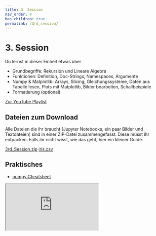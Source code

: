 ```yaml
---
title: 3. Session
nav_order: 4
has_children: true
permalink: /3rd_session/
---
```


# 3. Session

Du lernst in dieser Einheit etwas über

* Grundbegriffe: Rekursion und Lineare Algebra
* Funktionen: Definition, Doc-Strings, Namespaces, Argumente
* Numpy & Matplotlib: Arrays, Slicing, Gleichungssysteme, Daten aus Tabelle lesen,
Plots mit Matplotlib, Bilder bearbeiten, Schallbeispiele
* Formatierung (optional)

[Zur YouTube Playlist](https://www.youtube.com/watch?v=wMAMJX_BMiM&list=PLTS-X17mUJ0tkQUtqcC26anLR30YJdLnb&index=17)


## Dateien zum Download
Alle Dateien die ihr braucht (Jupyter Notebooks, ein paar Bilder und Textdateien) sind in einer ZIP-Datei zusammengefasst. Diese müsst ihr entpacken. Falls ihr nicht wisst, wie das geht, hier ein kleiner Guide.

[3rd_Session.zip](./3rd_Session.zip)
[iris.csv](./iris.csv)

## Praktisches

* [numpy Cheatsheet](https://s3.amazonaws.com/assets.datacamp.com/blog_assets/Numpy_Python_Cheat_Sheet.pdf)



<div class="iframe-container">
<iframe src="https://www.youtube.com/embed/wMAMJX_BMiM" allowfullscreen></iframe>
</div>
